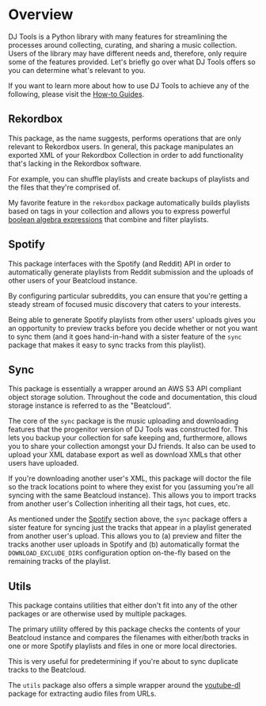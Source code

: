 # Overview
DJ Tools is a Python library with many features for streamlining the processes around collecting, curating, and sharing a music collection. Users of the library may have different needs and, therefore, only require some of the features provided. Let's briefly go over what DJ Tools offers so you can determine what's relevant to you.

If you want to learn more about how to use DJ Tools to achieve any of the following, please visit the [How-to Guides](../../how_to_guides/index.md).

## Rekordbox
This package, as the name suggests, performs operations that are only relevant to Rekordbox users. In general, this package manipulates an exported XML of your Rekordbox Collection in order to add functionality that's lacking in the Rekordbox software.

For example, you can shuffle playlists and create backups of playlists and the files that they're comprised of.

My favorite feature in the `rekordbox` package automatically builds playlists based on tags in your collection and allows you to express powerful [boolean algebra expressions](https://en.wikipedia.org/wiki/Set_theory#Basic_concepts_and_notation) that combine and filter playlists.

## Spotify
This package interfaces with the Spotify (and Reddit) API in order to automatically generate playlists from Reddit submission and the uploads of other users of your Beatcloud instance.

By configuring particular subreddits, you can ensure that you're getting a steady stream of focused music discovery that caters to your interests.

Being able to generate Spotify playlists from other users' uploads gives you an opportunity to preview tracks before you decide whether or not you want to sync them (and it goes hand-in-hand with a sister feature of the `sync` package that makes it easy to sync tracks from this playlist).

## Sync
This package is essentially a wrapper around an AWS S3 API compliant object storage solution. Throughout the code and documentation, this cloud storage instance is referred to as the "Beatcloud".

The core of the `sync` package is the music uploading and downloading features that the progenitor version of DJ Tools was constructed for. This lets you backup your collection for safe keeping and, furthermore, allows you to share your collection amongst your DJ friends. It also can be used to upload your XML database export as well as download XMLs that other users have uploaded.

If you're downloading another user's XML, this package will doctor the file so the track locations point to where they exist for you (assuming you're all syncing with the same Beatcloud instance). This allows you to import tracks from another user's Collection inheriting all their tags, hot cues, etc.

As mentioned under the [Spotify](#spotify) section above, the `sync` package offers a sister feature for syncing just the tracks that appear in a playlist generated from another user's upload. This allows you to (a) preview and filter the tracks another user uploads in Spotify and (b) automatically format the `DOWNLOAD_EXCLUDE_DIRS` configuration option on-the-fly based on the remaining tracks of the playlist.

## Utils
This package contains utilities that either don't fit into any of the other packages or are otherwise used by multiple packages.

The primary utility offered by this package checks the contents of your Beatcloud instance and compares the filenames with either/both tracks in one or more Spotify playlists and files in one or more local directories.

This is very useful for predetermining if you're about to sync duplicate tracks to the Beatcloud.

The `utils` package also offers a simple wrapper around the [youtube-dl](https://github.com/ytdl-org/youtube-dl) package for extracting audio files from URLs.
